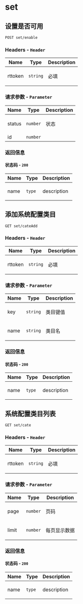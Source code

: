 <a name="top"></a>
# <a name='set'></a> set

## <a name='设置是否可用'></a> 设置是否可用

```
POST set/enable
```

### Headers - `Header`

| Name    | Type      | Description                          |
|---------|-----------|--------------------------------------|
| rttoken | `string` | <p>必填</p> |

### 请求参数 - `Parameter`

| Name     | Type       | Description                           |
|----------|------------|---------------------------------------|
| status | `number` | <p>状态</p> |
| id | `number` |  |

### 返回信息

#### 状态码 - `200`

| Name     | Type       | Description                           |
|----------|------------|---------------------------------------|
| name | `type` | <p>description</p> |

## <a name='添加系统配置类目'></a> 添加系统配置类目

```
GET set/cateAdd
```

### Headers - `Header`

| Name    | Type      | Description                          |
|---------|-----------|--------------------------------------|
| rttoken | `string` | <p>必填</p> |

### 请求参数 - `Parameter`

| Name     | Type       | Description                           |
|----------|------------|---------------------------------------|
| key | `string` | <p>类目键值</p> |
| name | `string` | <p>类目名</p> |

### 返回信息

#### 状态码 - `200`

| Name     | Type       | Description                           |
|----------|------------|---------------------------------------|
| name | `type` | <p>description</p> |

## <a name='系统配置类目列表'></a> 系统配置类目列表

```
GET set/cate
```

### Headers - `Header`

| Name    | Type      | Description                          |
|---------|-----------|--------------------------------------|
| rttoken | `string` | <p>必填</p> |

### 请求参数 - `Parameter`

| Name     | Type       | Description                           |
|----------|------------|---------------------------------------|
| page | `number` | <p>页码</p> |
| limit | `number` | <p>每页显示数据</p> |

### 返回信息

#### 状态码 - `200`

| Name     | Type       | Description                           |
|----------|------------|---------------------------------------|
| name | `type` | <p>description</p> |

